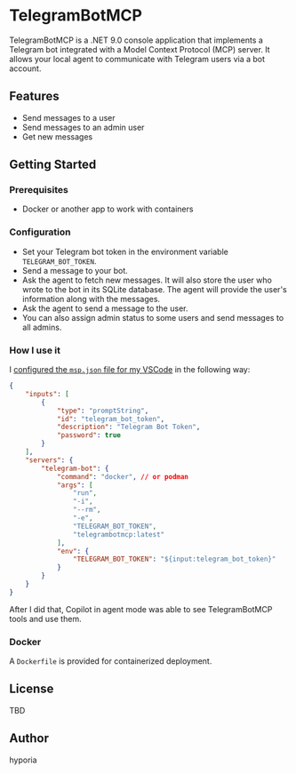 # TelegramBotMCP

TelegramBotMCP is a .NET 9.0 console application that implements a Telegram bot integrated with a Model Context Protocol (MCP) server. It allows your local agent to communicate with Telegram users via a bot account.

## Features

-   Send messages to a user
-   Send messages to an admin user
-   Get new messages

## Getting Started

### Prerequisites

-   Docker or another app to work with containers

### Configuration

-   Set your Telegram bot token in the environment variable `TELEGRAM_BOT_TOKEN`.
-   Send a message to your bot.
-   Ask the agent to fetch new messages. It will also store the user who wrote to the bot in its SQLite database. The agent will provide the user's information along with the messages.
-   Ask the agent to send a message to the user.
-   You can also assign admin status to some users and send messages to all admins.

### How I use it

I [configured the `msp.json` file for my VSCode](https://code.visualstudio.com/docs/copilot/chat/mcp-servers) in the following way:

```Json
{
    "inputs": [
        {
            "type": "promptString",
            "id": "telegram_bot_token",
            "description": "Telegram Bot Token",
            "password": true
        }
    ],
    "servers": {
        "telegram-bot": {
            "command": "docker", // or podman
            "args": [
                "run",
                "-i",
                "--rm",
                "-e",
                "TELEGRAM_BOT_TOKEN",
                "telegrambotmcp:latest"
            ],
            "env": {
                "TELEGRAM_BOT_TOKEN": "${input:telegram_bot_token}"
            }
        }
    }
}
```

After I did that, Copilot in agent mode was able to see TelegramBotMCP tools and use them.

### Docker

A `Dockerfile` is provided for containerized deployment.

## License

TBD

## Author

hyporia
